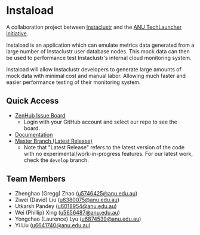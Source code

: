 
# Instaload
A collaboration project between [Instaclustr](https://www.instaclustr.com/) and the [ANU TechLauncher initiative](https://cs.anu.edu.au/TechLauncher/).

Instaload is an application which can emulate metrics data generated from a large number of Instaclustr user database nodes. This mock data can then be used to performance test Instaclustr's internal cloud monitoring system.

Instaload will allow Instaclustr developers to generate large amounts of mock data with minimal cost and manual labor. Allowing much faster and easier performance testing of their monitoring system.

## Quick Access
* [ZenHub Issue Board](https://app.zenhub.com/login)
    * Login with your GitHub account and select our repo to see the board.
* [Documentation](https://drive.google.com/drive/folders/1xwgVBDAqbR-0H-oAxnSYZ9wgkiJFF5hS)
* [Master Branch (Latest Release)](https://github.com/Zhenghao-Zhao/Instaload/tree/master)
    * Note that "Latest Release" refers to the latest version of the code with no experimental/work-in-progress features. For our latest work, check the `develop` branch.

## Team Members
- Zhenghao (Gregg) Zhao (u5746425@anu.edu.au)
- Ziwei (David) Liu (u6380075@anu.edu.au)
- Utkarsh Pandey (u6018954@anu.edu.au)
- Wei (Phillip) Xing (u5656487@anu.edu.au)
- Yongchao (Laurence) Lyu (u6874539@anu.edu.au)
- Yi Liu (u6641740@anu.edu.au)
